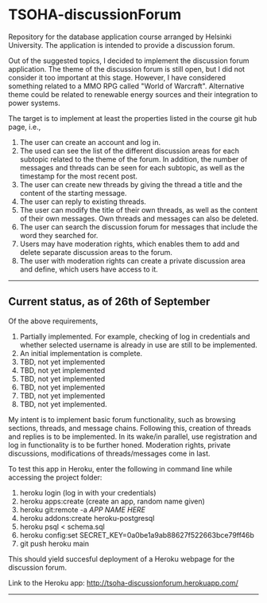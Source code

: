 # TSOHA-discussionForum
Repository for the database application course arranged by Helsinki University. The application is intended to provide a discussion forum.

Out of the suggested topics, I decided to implement the discussion forum application. The theme of the discussion forum is still open, but I did not consider it too important at this stage. However, I have considered something related to a MMO RPG called "World of Warcraft". Alternative theme could be related to renewable energy sources and their integration to power systems.

The target is to implement at least the properties listed in the course git hub page, i.e.,
1. The user can create an account and log in.
2. The used can see the list of the different discussion areas for each subtopic related to the theme of the forum. In addition, the number of messages and threads can be seen for each subtopic, as well as the timestamp for the most recent post.
3. The user can create new threads by giving the thread a title and the content of the starting message.
4. The user can reply to existing threads.
5. The user can modify the title of their own threads, as well as the content of their own messages. Own threads and messages can also be deleted.
6. The user can search the discussion forum for messages that include the word they searched for.
7. Users may have moderation rights, which enables them to add and delete separate discussion areas to the forum.
8. The user with moderation rights can create a private discussion area and define, which users have access to it.

---------------------------------------
Current status, as of 26th of September
---------------------------------------
Of the above requirements,
1. Partially implemented. For example, checking of log in credentials and whether selected username is already in use are still to be implemented.
2. An initial implementation is complete.
3. TBD, not yet implemented
4. TBD, not yet implemented
5. TBD, not yet implemented
6. TBD, not yet implemented
7. TBD, not yet implemented
8. TBD, not yet implemented.

My intent is to implement basic forum functionality, such as browsing sections, threads, and message chains. Following this, creation of threads and replies is to be implemented. In its wake/in parallel, use registration and log in functionality is to be further honed. Moderation rights, private discussions, modifications of threads/messages come in last.

To test this app in Heroku, enter the following in command line while accessing the project folder:
1. heroku login (log in with your credentials)
2. heroku apps:create (create an app, random name given)
3. heroku git:remote -a *APP NAME HERE*
4. heroku addons:create heroku-postgresql
5. heroku psql < schema.sql
6. heroku config:set SECRET_KEY=0a0be1a9ab88627f522663bce79ff46b
7. git push heroku main

This should yield succesful deployment of a Heroku webpage for the discussion forum.

Link to the Heroku app: http://tsoha-discussionforum.herokuapp.com/

---------------------------------------